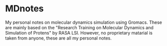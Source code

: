 # MDnotes
My personal notes on molecular dynamics simulation using Gromacs. These are mainly based on the "Research Training on Molecular Dynamics and Simulation of Protens" by RASA LSI. However, no proprietary matarial is taken from anyone, these are all my personal notes.
